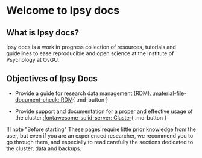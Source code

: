 # Welcome to Ipsy docs

## What is Ipsy docs?

Ipsy docs is a work in progress collection of resources, tutorials and guidelines to ease reproducible and open science at the Institute of Psychology at OvGU. 

## Objectives of Ipsy Docs

- Provide a guide for research data management (RDM). [:material-file-document-check: RDM](open-science/research-data-management/getting-started/){ .md-button } 

- Provide support and documentation for a proper and effective usage of the cluster.[:fontawesome-solid-server: Cluster](cluster){ .md-button } 

!!! note "Before starting"
    These pages require little prior knowledge from the user, but even if you are an experienced researcher, we recommend you to go through them, and especially to read carefully the sections dedicated to the cluster, data and backups.


